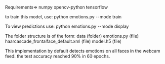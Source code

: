 Requirements=>
numpy
opencv-python
tensorflow

to train this model, use:
python emotions.py --mode train

To view predictions use:
python emotions.py --mode display

The folder structure is of the form:
data (folder)
emotions.py (file)
haarcascade_frontalface_default.xml (file)
model.h5 (file)


This implementation by default detects emotions on all faces in the webcam feed. the test accuracy reached 90% in 60 epochs.

